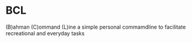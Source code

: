 # BCL
(B)ahman (C)ommand (L)ine
a simple personal commamdline to facilitate recreational and everyday tasks
